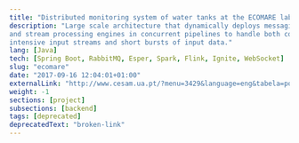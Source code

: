 ```yaml
---
title: "Distributed monitoring system of water tanks at the ECOMARE laboratory"
description: "Large scale architecture that dynamically deploys messaging queues
and stream processing engines in concurrent pipelines to handle both continuous,
intensive input streams and short bursts of input data."
lang: [Java]
tech: [Spring Boot, RabbitMQ, Esper, Spark, Flink, Ignite, WebSocket]
slug: "ecomare"
date: "2017-09-16 12:04:01+01:00"
externalLink: "http://www.cesam.ua.pt/?menu=3429&language=eng&tabela=post"
weight: -1
sections: [project]
subsections: [backend]
tags: [deprecated]
deprecatedText: "broken-link"
---
```


